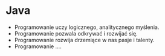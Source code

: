 # Java
- Programowanie uczy logicznego, analitycznego myślenia. 
- Programowanie pozwala odkrywać i rozwijać się. 
- Programowanie rozwija drzemiące w nas pasje i talenty.
- Programowanie ….
